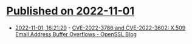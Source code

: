 # [Published on 2022-11-01](index.md)

* [2022-11-01, 16:21:29](https://lobste.rs/s/pke5fn/cve_2022_3786_cve_2022_3602_x_509_email) - [CVE-2022-3786 and CVE-2022-3602: X.509 Email Address Buffer Overflows - OpenSSL Blog](https://www.openssl.org/blog/blog/2022/11/01/email-address-overflows/)
